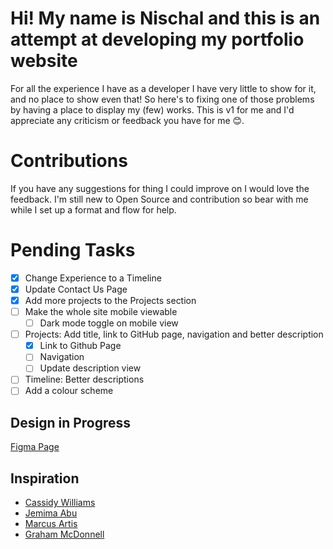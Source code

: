 # Hi! My name is Nischal and this is an attempt at developing my portfolio website

For all the experience I have as a developer I have very little to show for it, and no place to show even that! So here's to fixing one of those problems by having a place to display my (few) works. This is v1 for me and I'd appreciate any criticism or feedback you have for me 😊.

# Contributions

If you have any suggestions for thing I could improve on I would love the feedback. I'm still new to Open Source and contribution so bear with me while I set up a format and flow for help.

# Pending Tasks

- [x] Change Experience to a Timeline
- [x] Update Contact Us Page
- [x] Add more projects to the Projects section
- [ ] Make the whole site mobile viewable
  - [ ] Dark mode toggle on mobile view
- [ ] Projects: Add title, link to GitHub page, navigation and better description
  - [x] Link to Github Page
  - [ ] Navigation
  - [ ] Update description view
- [ ] Timeline: Better descriptions
- [ ] Add a colour scheme

## Design in Progress

[Figma Page](https://www.figma.com/file/dPLR7yWhRIn3PcVsmXdOZK/Wireframing---Portfolio-Website?node-id=107%3A276)

## Inspiration

- [Cassidy Williams](https://cassidoo.co/)
- [Jemima Abu](https://www.jemimaabu.com/)
- [Marcus Artis](https://marcusartis.pixpa.com/)
- [Graham McDonnell](https://www.greymac.com/)
